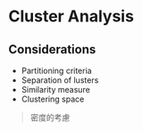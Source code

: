 # Cluster Analysis

## Considerations
- Partitioning criteria
- Separation of lusters
- Similarity measure
- Clustering space
> 密度的考慮


